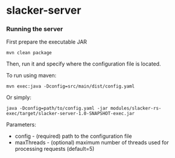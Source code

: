 # slacker-server


### Running the server
First prepare the executable JAR
```
mvn clean package
```

Then, run it and specify where the configuration file is located.

To run using maven:
```
mvn exec:java -Dconfig=src/main/dist/config.yaml
```

Or simply:
```
java -Dconfig=path/to/config.yaml -jar modules/slacker-rs-exec/target/slacker-server-1.0-SNAPSHOT-exec.jar
```

Parameters:
* config - (required) path to the configuration file
* maxThreads - (optional) maximum number of threads used for processing requests (default=5)
